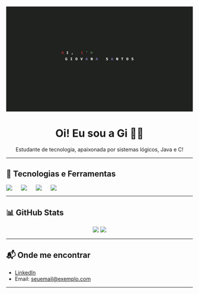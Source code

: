 <!-- Banner de fundo (simulando) -->
<p align="center">
  <img src="banner.png" alt="Banner" style="width:100%; max-height:300px; object-fit: cover;">
</p>

<h1 align="center">Oi! Eu sou a Gi 👩‍💻</h1>

<p align="center">Estudante de tecnologia, apaixonada por sistemas lógicos, Java e C!</p>

---

## 🚀 Tecnologias e Ferramentas
<div style="display: flex; flex-wrap: wrap;">
  <img src="https://cdn.jsdelivr.net/gh/devicons/devicon/icons/java/java-original.svg" width="40" />
  <img src="https://cdn.jsdelivr.net/gh/devicons/devicon/icons/c/c-original.svg" width="40" />
  <img src="https://cdn.jsdelivr.net/gh/devicons/devicon/icons/html5/html5-original.svg" width="40" />
  <img src="https://cdn.jsdelivr.net/gh/devicons/devicon/icons/css3/css3-original.svg" width="40" />
</div>

---

## 📊 GitHub Stats
<p align="center">
  <img height="180em" src="https://github-readme-stats.vercel.app/api?username=gi-dev&show_icons=true&theme=radical" />
  <img height="180em" src="https://github-readme-stats.vercel.app/api/top-langs/?username=gi-dev&layout=compact&theme=radical" />
</p>

---

## 📬 Onde me encontrar
- [LinkedIn](https://linkedin.com/in/seu-perfil)
- Email: seuemail@exemplo.com

---

